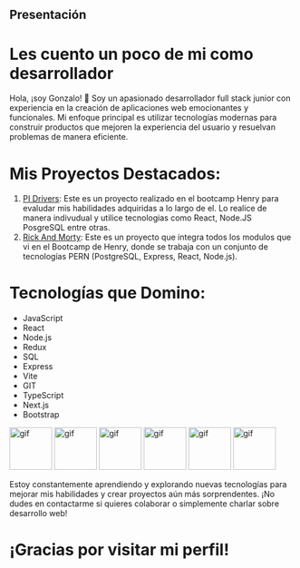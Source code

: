 ## Presentación

# Les cuento un poco de mi como desarrollador 

Hola, ¡soy Gonzalo! 👋
Soy un apasionado desarrollador full stack junior con experiencia en la creación de aplicaciones web emocionantes y funcionales. Mi enfoque principal es utilizar tecnologías modernas para construir productos que mejoren la experiencia del usuario y resuelvan problemas de manera eficiente.

# Mis Proyectos Destacados:

1. [PI Drivers](https://github.com/Gonzadeveloper/PI-drivers): Este es un proyecto realizado en el bootcamp Henry para evaludar mis habilidades adquiridas a lo largo de el. Lo realice de manera indivudual y utilice tecnologias como React, Node.JS PosgreSQL entre otras.
2. [Rick And Morty](https://github.com/Gonzadeveloper/Proyecto-integrador-rick-and-Morty-): Este es un proyecto que integra todos los modulos que vi en el Bootcamp de Henry, donde se trabaja con un conjunto de tecnologías PERN (PostgreSQL, Express, React, Node.js).


# Tecnologías que Domino:

- JavaScript
- React
- Node.js
- Redux
- SQL
- Express
- Vite
- GIT
- TypeScript
- Next.js
- Bootstrap
<img src="https://github.com/Gonzadeveloper/Gonzadeveloper/assets/95725500/54966330-c777-4ac3-878f-2994b23f05da" alt="gif" width="75">
<img src="https://github.com/Gonzadeveloper/Gonzadeveloper/assets/95725500/6660d49b-372a-4791-a103-d89a2ef5d726" alt="gif" width="75">
<img src="https://github.com/Gonzadeveloper/Gonzadeveloper/assets/95725500/064cead6-9925-4e69-9469-e93b3aadd44e" alt="gif" width="75">
<img src="https://github.com/Gonzadeveloper/Gonzadeveloper/assets/95725500/cefed778-6dce-4f3b-a333-458707af62a3" alt="gif" width="75">
<img src="https://github.com/Gonzadeveloper/Gonzadeveloper/assets/95725500/46daf208-59db-4186-8df1-878f1baa1293" alt="gif" width="75">
<img src="https://github.com/Gonzadeveloper/Gonzadeveloper/assets/95725500/85400e53-0248-41d1-9469-6de8509003eb" alt="gif" width="75">





Estoy constantemente aprendiendo y explorando nuevas tecnologías para mejorar mis habilidades y crear proyectos aún más sorprendentes. ¡No dudes en contactarme si quieres colaborar o simplemente charlar sobre desarrollo web!

# ¡Gracias por visitar mi perfil!
